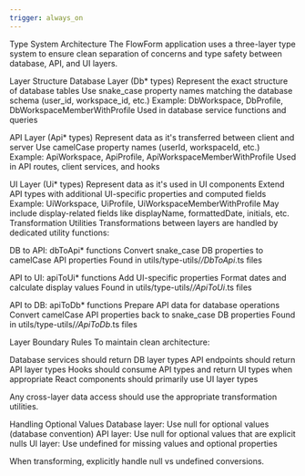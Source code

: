 ```yaml
---
trigger: always_on
---
```


Type System Architecture
The FlowForm application uses a three-layer type system to ensure clean separation of concerns and type safety between database, API, and UI layers.

Layer Structure
Database Layer (Db* types)
Represent the exact structure of database tables
Use snake_case property names matching the database schema (user_id, workspace_id, etc.)
Example: DbWorkspace, DbProfile, DbWorkspaceMemberWithProfile
Used in database service functions and queries

API Layer (Api* types)
Represent data as it's transferred between client and server
Use camelCase property names (userId, workspaceId, etc.)
Example: ApiWorkspace, ApiProfile, ApiWorkspaceMemberWithProfile
Used in API routes, client services, and hooks

UI Layer (Ui* types)
Represent data as it's used in UI components
Extend API types with additional UI-specific properties and computed fields
Example: UiWorkspace, UiProfile, UiWorkspaceMemberWithProfile
May include display-related fields like displayName, formattedDate, initials, etc.
Transformation Utilities
Transformations between layers are handled by dedicated utility functions:

DB to API: dbToApi* functions
Convert snake_case DB properties to camelCase API properties
Found in utils/type-utils/*/DbToApi*.ts files

API to UI: apiToUi* functions
Add UI-specific properties
Format dates and calculate display values
Found in utils/type-utils/*/ApiToUi*.ts files

API to DB: apiToDb* functions
Prepare API data for database operations
Convert camelCase API properties back to snake_case DB properties
Found in utils/type-utils/*/ApiToDb*.ts files

Layer Boundary Rules
To maintain clean architecture:

Database services should return DB layer types
API endpoints should return API layer types
Hooks should consume API types and return UI types when appropriate
React components should primarily use UI layer types

Any cross-layer data access should use the appropriate transformation utilities.

Handling Optional Values
Database layer: Use null for optional values (database convention)
API layer: Use null for optional values that are explicit nulls
UI layer: Use undefined for missing values and optional properties

When transforming, explicitly handle null vs undefined conversions.

